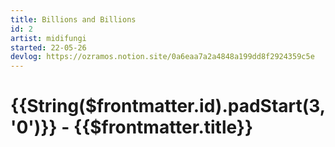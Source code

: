 ```yaml
---
title: Billions and Billions
id: 2
artist: midifungi
started: 22-05-26
devlog: https://ozramos.notion.site/0a6eaa7a2a4848a199dd8f2924359c5e
---
```


# {{String($frontmatter.id).padStart(3, '0')}} - {{$frontmatter.title}}

<Midifungi :layers="['@2/starfield', '@2/glass', '@2/watercanvas', '@2/glass-filter', '@2/lead']" />
